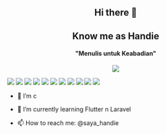 <!--
**pyxsor/pyxsor** is a ✨ _special_ ✨ repository because its `README.md` (this file) appears on your GitHub profile.

Here are some ideas to get you started:-->


<h2 align="center">Hi there 👋</h2>
<h2 align="center">Know me as <bold>Handie<bold></h2>
<h4 align="center">"Menulis untuk Keabadian"</h4>

<p align="center">
  <a>
    <img src="https://github-contribution-stats.vercel.app/api/?username=pyxsor" />
  </a>
</p>

![](http://img.shields.io/badge/-JavaScript-white?logo=javascript&style=flat&logoColor=black&color=F7DF1E)
![](http://img.shields.io/badge/-TypeScript-white?logo=typescript&style=flat&logoColor=white&color=3178C6)
![](http://img.shields.io/badge/-PHP-white?logo=php&style=flat&logoColor=white&color=777BB4)
![](https://img.shields.io/badge/-Vue.js-white?logo=vuedotjs&style=flat&logoColor=white&color=4FC08D)
![](https://img.shields.io/badge/-Nuxt.js-white?logo=nuxtdotjs&style=flat&logoColor=white&color=00DC82)
![](http://img.shields.io/badge/-React-white?logo=react&style=flat&logoColor=black&color=61DAFB)
![](http://img.shields.io/badge/-React%20Native-white?logo=react&style=flat&logoColor=black&color=61DAFB)
![](http://img.shields.io/badge/-Next.js-white?logo=next.js&style=flat&logoColor=white&color=000000)
![](https://img.shields.io/badge/-Laravel-white?logo=laravel&style=flat&logoColor=white&color=FF2D20)
![](https://img.shields.io/badge/-Flutter-white?logo=flutter&style=flat&logoColor=white&color=02569B)
![](http://img.shields.io/badge/-PostgreSQL-white?logo=postgresql&style=flat&logoColor=white&color=4169E1)

- 🌱 I’m c


- 🌱 I’m currently learning Flutter n Laravel
- 📫 How to reach me: @saya_handie

<!--
- 🔭 I’m currently working on ...
- 🌱 I’m currently learning ...
- 👯 I’m looking to collaborate on ...
- 🤔 I’m looking for help with ...
- 💬 Ask me about ...
- 📫 How to reach me: ...
- 😄 Pronouns: ...
- ⚡ Fun fact: ...
-->

